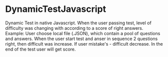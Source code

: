 # DynamicTestJavascript
Dynamic Test in native Javascript. When the user passing test, level of difficulty was changing with according to a score of right answers. Example: User choose local file (.JSON), which contain a pool of questions and answers. When the user start test and anser in sequence 2 questions right, then difficult was increase. If user mistake's - difficult decrease. In the end of the test user will get score.
